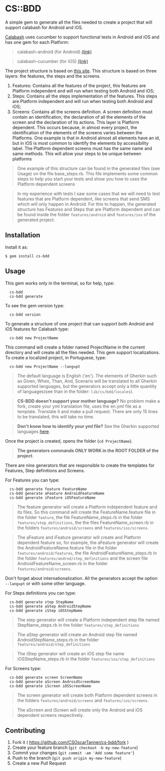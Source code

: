 # CS::BDD

A simple gem to generate all the files needed to create a project that will support calabash for Android and iOS.

[Calabash](http://calaba.sh/) uses cucumber to support functional tests in Android and iOS and has one gem for each Platform:

  > calabash-android (for Android) [(link)](https://github.com/calabash/calabash-android)
  
  > calabash-cucumber (for iOS) [(link)](https://github.com/calabash/calabash-ios)

The project structure is based on [this site](http://rubygemtsl.com/2014/01/06/designing-maintainable-calabash-tests-using-screen-objects-2). This structure is based on three layers: the features, the steps and the screens.

  1. Features: Contains all the features of the project, this features are Platform independent and will run when testing both Android and iOS;
  2. Steps: Contains all the steps implementation of the features. This steps are Platform independent and will run when testing both Android and iOS;
  3. Screens: Contains all the screens definition. A screen definition must contain an identification, the declaration of all the elements of the screen and the declaration of its actions. This layer is Platform dependent. This occurs because, in almost every project, the identification of the elements of the screens varies between the Platforms. One example is that in Android almost all elements have an id, but in iOS is most common to identify the elements by accessibility label. The Platform dependent screens must has the same name and same methods. This will allow your steps to be unique between platforms

  > One example of this structure can be found in the generated files (see Usage) on the file base_steps.rb. This file implements some common steps to help you start your tests and show you how to uses the Platform dependent screens
  
  > In my experience with tests I saw some cases that we will need to test features that are Platform dependent, like screens that send SMS which will only happen in Android. For this to happen, the generated structure has Features and Steps that are Platform dependent and can be found inside the folder `features/android` and `features/ios` of the generated project.

## Installation

Install it as:

    $ gem install cs-bdd

## Usage

This gem works only in the terminal, so for help, type:

```
  cs-bdd
  cs-bdd generate
```

To see the gem version type:

```
  cs-bdd version
```

To generate a structure of one project that can support both Android and iOS features for Calabash type:

```
  cs-bdd new ProjectName
```

This command will create a folder named ProjectName in the current directory and will create all the files needed. This gem support localizations. To create a localized project, in Portuguese, type:

```
  cs-bdd new ProjectName --lang=pt
```

  > The default language is English ('en'). The elements of Gherkin such as Given, When, Than, And, Scenario will be translated to all Gherkin supported languages, but the generators accept only a little quantity of languages(see than in the folder: `lib/cs/bdd/locales`). 
  
  > **CS-BDD doesn't support your mother language?** No problem make a fork, create your yml translation file, uses the en.yml file as a template. Translate it and make a pull request. There are only 15 lines to be translated, this will take no time.
  
  > **Don't know how to identify your yml file?** See the Gherkin supported languages [here](https://github.com/cucumber/gherkin/blob/master/lib/gherkin/i18n.json).

Once the project is created, opens the folder (`cd ProjectName`). 

> **The generators commands ONLY WORK in the ROOT FOLDER of the project**.

There are nine generators that are responsible to create the templates for Features, Step definitions and Screens.

For Features you can type:

```
  cs-bdd generate feature FeatureName
  cs-bdd generate aFeature AndroidFeatureName
  cs-bdd generate iFeature iOSFeatureName
```

  > The feature generator will create a Platform independent feature and its files. So this command will create the FeatureName.feature file in the folder `feature`, the file FeatureName_steps.rb in the folder `features/step_definitions`, the the files FeatureName_screen.rb in the folders `features/android/screens` and `features/ios/screens`.

  > The aFeature and iFeature generator will create and Platform dependent feature so, for example, the aFeature generator will create the AndroidFeatureName.feature file in the folder `features/android/features`, the file AndroidFeatureName_steps.rb in the folder `features/androd/step_definitions` and the screen file AndroidFeatureName_screen.rb in the folder `features/android/screens`.

Don't forget about internationalization. All the generators accept the option `--lang=pt` or with some other language.

For Steps definitions you can type:

```
  cs-bdd generate step StepName
  cs-bdd generate aStep AndroidStepName
  cs-bdd generate iStep iOSStepName
```

  > The step generator will create a Platform independent step file named StepName_steps.rb in the folder `features/step_definitions`
  
  > The aStep generator will create an Android step file named AndroidStepName_steps.rb in the folder `features/android/step_definitions`
  
  > The iStep generator will create an iOS step file name iOSStepName_steps.rb in the folder `features/ios/step_definitions`

For Screens type:

```
  cs-bdd generate screen ScreenName
  cs-bdd generate aScreen AndroidScreenName
  cs-bdd generate iScreen iOSScreenName
```

  > The screen generator will create both Platform dependent screens in the folders `features/android/screens` and `features/ios/screens`.
  
  > The aScreen and iScreen will create only the Android and iOS dependent screens respectively.


## Contributing

1. Fork it ( https://github.com/CSOscarTanner/cs-bdd/fork )
2. Create your feature branch (`git checkout -b my-new-feature`)
3. Commit your changes (`git commit -am 'Add some feature'`)
4. Push to the branch (`git push origin my-new-feature`)
5. Create a new Pull Request